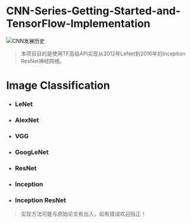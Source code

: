 # CNN-Series-Getting-Started-and-TensorFlow-Implementation
![CNN发展历史](https://antkillerfarm.github.io/images/article/CNN_3.png)
> 本项目目的是使用TF高级API实现从2012年LeNet到2016年的Inception ResNet神经网络。

# Image Classification

- ### LeNet
- ### AlexNet
- ### VGG
- ### GoogLeNet
- ### ResNet
- ### Inception
- ### Inception ResNet


> 实现方法可能与原始论文有出入，如有错误欢迎指正！